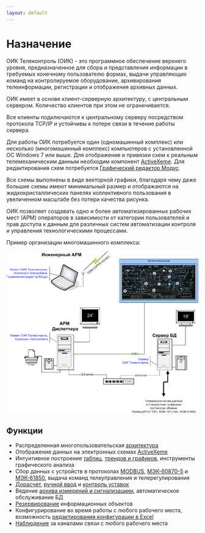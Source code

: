 ```yaml
---
layout: default
---
```


# Назначение

ОИК Телеконтроль (ОИК) - это программное обеспечение верхнего уровня, предназначенное для сбора и представления информации в требуемых конечному пользователю формах, выдачи управляющих команд на контролируемое оборудование, архивирования телеинформации, регистрации и отображения архивных данных.

ОИК имеет в основе клиент-серверную архитектуру, с центральным сервером. Количество клиентов при этом не ограничивается.

Все клиенты подключаются к центральному серверу посредством протокола TCP/IP и устойчивы к потере связи в течение работы сервера.

Для работы ОИК потребуется один (одномашинный комплекс) или несколько (многомашинный комплекс) компьютеров с установленной ОС Windows 7 или выше. Для отображения и привязки схем к реальным телемеханическим данным необходим компонент [ActiveXeme](http://swman.ru/content/blogcategory/21/49/). Для редактирования схем потребуется [Графический редактор Модус](http://swman.ru/content/blogcategory/19/47/).

Все схемы выполнены в виде векторной графики, благодаря чему даже большие схемы имеют минимальный размер и отображаются на жидкокристаллических панелях коллективного пользования в увеличенном масштабе без потери качества рисунка.

ОИК позволяет создавать одно и более автоматизированных рабочих мест (АРМ) операторов в зависимости от категории пользователей и прав доступа к данным для различных систем автоматизации контроля и управления технологическими процессами.

Пример организации многомашинного комплекса:

![](img/structure.png)

## Функции

* Распределенная многопользовательская [архитектура](architecture)
* Отображение данных на электронных схемах [ActiveXeme](client/display)
* Интуитивное построение [таблиц](client/table), [трендов и графиков](client/graph), инструменты графического анализа
* Сбор данных с устройств в протоколах [MODBUS](architecture#modbus), [МЭК-60870-5](architecture#iec-60870) и [МЭК-61850](architecture#iec-61850), выдача команд телеуправления и телерегулирования
* [Дорасчет](architecture#calc), [ручной ввод](architecture#manual-write) и [контроль уставок](architecture#limits)
* Ведение [архива измерений и сигнализациии](server#history), автоматическое обслуживание БД
* [Резервирование](#data-items) информационных объектов
* Конфигурирование во время работы с любого рабочего места, возможность [редактирования конфигурации в Excel](development#excel-cfg)
* [Наблюдение](client#device-watch) за каналами связи с любого рабочего места